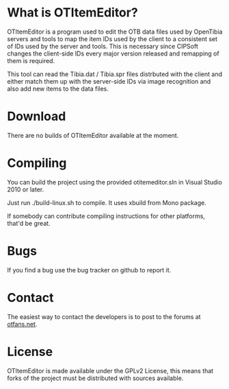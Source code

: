 # What is OTItemEditor?

OTItemEditor is a program used to edit the OTB data files used by OpenTibia
servers and tools to map the item IDs used by the client to a consistent set of
IDs used by the server and tools. This is necessary since CIPSoft changes the
client-side IDs every major version released and remapping of them is required.

This tool can read the Tibia.dat / Tibia.spr files distrbuted with the client
and either match them up with the server-side IDs via image recognition and also
add new items to the data files.


# Download

There are no builds of OTItemEditor available at the moment.


# Compiling

You can build the project using the provided otitemeditor.sln in Visual
Studio 2010 or later.

Just run ./build-linux.sh to compile. It uses xbuild from Mono package.

If somebody can contribute compiling instructions for other platforms, that'd be
great.


# Bugs

If you find a bug use the bug tracker on github to report it.


# Contact

The easiest way to contact the developers is to post to the forums at
[otfans.net](otfans.net).


# License

OTItemEditor is made available under the GPLv2 License, this means that forks
of the project must be distributed with sources available.
